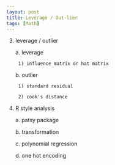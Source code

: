 ```yaml
---
layout: post
title: Leverage / Out-lier
tags: [Math]
---
```


3. leverage / outlier

    a. leverage

        1) influence matrix or hat matrix

    b. outlier

        1) standard residual

        2) cook's distance

4. R style analysis

    a. patsy package

    b. transformation

    c. polynomial regression

    d. one hot encoding

